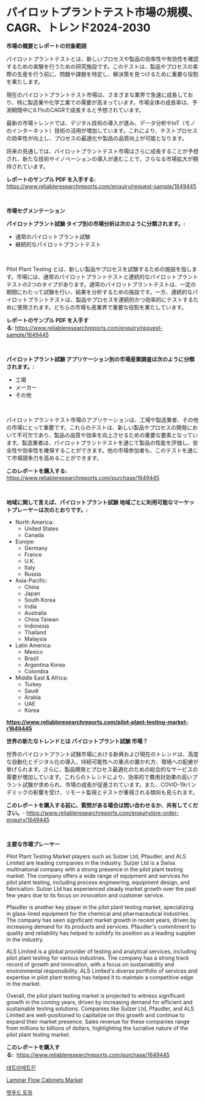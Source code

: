 <p><h1>パイロットプラントテスト市場の規模、CAGR、トレンド2024-2030</h1></p><p><strong>市場の概要とレポートの対象範囲</strong></p>
<p><p>パイロットプラントテストとは、新しいプロセスや製品の効率性や有効性を確認するための実験を行うための研究施設です。このテストは、製品やプロセスの実際の生産を行う前に、問題や課題を特定し、解決策を見つけるために重要な役割を果たします。</p><p>現在のパイロットプラントテスト市場は、さまざまな業界で急速に成長しており、特に製造業や化学工業での需要が高まっています。市場全体の成長率は、予測期間中に6.1％のCAGRで成長すると予想されています。</p><p>最新の市場トレンドでは、デジタル技術の導入が進み、データ分析やIoT（モノのインターネット）技術の活用が増加しています。これにより、テストプロセスの効率性が向上し、プロセスの最適化や製品の品質向上が可能となります。</p><p>将来の見通しでは、パイロットプラントテスト市場はさらに成長することが予想され、新たな技術やイノベーションの導入が進むことで、さらなる市場拡大が期待されています。</p></p>
<p><strong>レポートのサンプル PDF を入手する:</strong> <a href="https://www.reliableresearchreports.com/enquiry/request-sample/1649445">https://www.reliableresearchreports.com/enquiry/request-sample/1649445</a></p>
<p>&nbsp;</p>
<p><strong>市場セグメンテーション</strong></p>
<p><strong>パイロットプラント試験 タイプ別の市場分析は次のように分類されます。:</strong></p>
<p><ul><li>通常のパイロットプラント試験</li><li>継続的なパイロットプラントテスト</li></ul></p>
<p>&nbsp;</p>
<p><p>Pilot Plant Testing とは、新しい製品やプロセスを試験するための施設を指します。市場には、通常のパイロットプラントテストと連続的なパイロットプラントテストの2つのタイプがあります。通常のパイロットプラントテストは、一定の期間にわたって試験を行い、結果を分析するための施設です。一方、連続的なパイロットプラントテストは、製品やプロセスを連続的かつ効率的にテストするために使用されます。どちらの市場も産業界で重要な役割を果たしています。</p></p>
<p><strong>レポートのサンプル PDF を入手する:</strong>&nbsp;<a href="https://www.reliableresearchreports.com/enquiry/request-sample/1649445">https://www.reliableresearchreports.com/enquiry/request-sample/1649445</a></p>
<p>&nbsp;</p>
<p><strong> パイロットプラント試験 アプリケーション別の市場産業調査は次のように分類されます。:</strong></p>
<p><ul><li>工場</li><li>メーカー</li><li>その他</li></ul></p>
<p>&nbsp;</p>
<p><p>パイロットプラントテスト市場のアプリケーションは、工場や製造業者、その他の市場にとって重要です。これらのテストは、新しい製品やプロセスの開発において不可欠であり、製品の品質や効率を向上させるための重要な要素となっています。製造業者は、パイロットプラントテストを通じて製品の性能を評価し、安全性や効率性を確保することができます。他の市場参加者も、このテストを通じて市場競争力を高めることができます。</p></p>
<p><strong>このレポートを購入する:</strong>&nbsp; <a href="https://www.reliableresearchreports.com/purchase/1649445">https://www.reliableresearchreports.com/purchase/1649445</a></p>
<p>&nbsp;</p>
<p><strong>地域に関して言えば、パイロットプラント試験 地域ごとに利用可能なマーケットプレーヤーは次のとおりです。:</strong></p>
<p><ul>
    <li>
        North America:
        <ul>
            <li>United States</li>
            <li>Canada</li>
        </ul>
    </li>
    <li>
        Europe:
        <ul>
            <li>Germany</li>
            <li>France</li>
            <li>U.K.</li>
            <li>Italy</li>
            <li>Russia</li>
        </ul>
    </li>
    <li>
        Asia-Pacific:
        <ul>
            <li>China</li>
            <li>Japan</li>
            <li>South Korea</li>
            <li>India</li>
            <li>Australia</li>
            <li>China Taiwan</li>
            <li>Indonesia</li>
            <li>Thailand</li>
            <li>Malaysia</li>
        </ul>
    </li>
    <li>
        Latin America:
        <ul>
            <li>Mexico</li>
            <li>Brazil</li>
            <li>Argentina Korea</li>
            <li>Colombia</li>
        </ul>
    </li>
    <li>
        Middle East & Africa:
        <ul>
            <li>Turkey</li>
            <li>Saudi</li>
            <li>Arabia</li>
            <li>UAE</li>
            <li>Korea</li>
        </ul>
    </li>
    </ul></p>
<p><strong><a href="https://www.reliableresearchreports.com/pilot-plant-testing-market-r1649445">https://www.reliableresearchreports.com/pilot-plant-testing-market-r1649445</a></strong>&nbsp;</p>
<p><strong>世界の新たなトレンドとは パイロットプラント試験 市場？</strong></p>
<p><p>世界のパイロットプラント試験市場における新興および現在のトレンドは、高度な自動化とデジタル化の導入、持続可能性への重点の置かれ方、環境への配慮が挙げられます。さらに、製品開発とプロセス最適化のための総合的なサービスの需要が増加しています。これらのトレンドにより、効率的で費用対効果の高いプラント試験が求められ、市場の成長が促進されています。また、COVID-19パンデミックの影響を受け、リモート監視とテストが重視される傾向も見られます。</p></p>
<p><strong>このレポートを購入する前に、質問がある場合は問い合わせるか、共有してください。</strong>- <a href="https://www.reliableresearchreports.com/enquiry/pre-order-enquiry/1649445">https://www.reliableresearchreports.com/enquiry/pre-order-enquiry/1649445</a></p>
<p>&nbsp;</p>
<p><strong>主要な市場プレーヤー</strong></p>
<p><p>Pilot Plant Testing Market players such as Sulzer Ltd, Pfaudler, and ALS Limited are leading companies in the industry. Sulzer Ltd is a Swiss multinational company with a strong presence in the pilot plant testing market. The company offers a wide range of equipment and services for pilot plant testing, including process engineering, equipment design, and fabrication. Sulzer Ltd has experienced steady market growth over the past few years due to its focus on innovation and customer service.</p><p>Pfaudler is another key player in the pilot plant testing market, specializing in glass-lined equipment for the chemical and pharmaceutical industries. The company has seen significant market growth in recent years, driven by increasing demand for its products and services. Pfaudler's commitment to quality and reliability has helped to solidify its position as a leading supplier in the industry.</p><p>ALS Limited is a global provider of testing and analytical services, including pilot plant testing for various industries. The company has a strong track record of growth and innovation, with a focus on sustainability and environmental responsibility. ALS Limited's diverse portfolio of services and expertise in pilot plant testing has helped it to maintain a competitive edge in the market.</p><p>Overall, the pilot plant testing market is projected to witness significant growth in the coming years, driven by increasing demand for efficient and sustainable testing solutions. Companies like Sulzer Ltd, Pfaudler, and ALS Limited are well-positioned to capitalize on this growth and continue to expand their market presence. Sales revenue for these companies range from millions to billions of dollars, highlighting the lucrative nature of the pilot plant testing market.</p></p>
<p><strong>このレポートを購入する:</strong>&nbsp;&nbsp;<a href="https://www.reliableresearchreports.com/purchase/1649445">https://www.reliableresearchreports.com/purchase/1649445</a></p>
<p><p><a href="https://github.com/iansanftyord09878/Market-Research-Report-List-1/blob/main/217670426114.md">테트라메트린</a></p><p><a href="https://github.com/Alonsoolds3wq1d81czn8rbol/Market-Research-Report-List-2/blob/main/laminar-flow-cabinets-market.md">Laminar Flow Cabinets Market</a></p><p><a href="https://medium.com/@joeyjohns20/%EC%95%A0%EC%99%84%EB%8F%99%EB%AC%BC-%EC%82%AC%EB%A3%8C-%ED%86%A0%ED%95%91-%EC%8B%9C%EC%9E%A5-%EC%A2%85%EB%A5%98-%EC%9D%91%EC%9A%A9-%EB%B0%8F-%EC%A7%80%EB%A6%AC%EC%97%90-%EB%8C%80%ED%95%9C-%ED%8F%AC%EA%B4%84%EC%A0%81-%ED%8F%89%EA%B0%80-4e611878fba8">펫푸드 토핑</a></p></p>